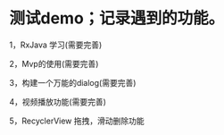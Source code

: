 # 测试demo；记录遇到的功能。


1，RxJava 学习(需要完善)

2，Mvp的使用(需要完善)

3，构建一个万能的dialog(需要完善)

4，视频播放功能(需要完善)

5，RecyclerView 拖拽，滑动删除功能
